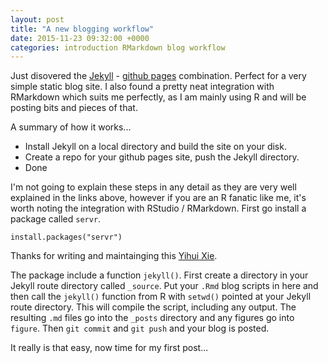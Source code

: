 ```yaml
---
layout: post
title: "A new blogging workflow"
date: 2015-11-23 09:32:00 +0000
categories: introduction RMarkdown blog workflow
---
```


Just disovered the [Jekyll](jekyllrb.com) - [github pages](https://pages.github.com/) combination. Perfect for a very simple static blog site. I also found a pretty neat integration with RMarkdown which suits me perfectly, as I am mainly using R and will be posting bits and pieces of that. 

A summary of how it works...

* Install Jekyll on a local directory and build the site on your disk.
* Create a repo for your github pages site, push the Jekyll directory.
* Done

I'm not going to explain these steps in any detail as they are very well explained in the links above, however if you are an R fanatic like me, it's worth noting the integration with RStudio / RMarkdown. First go install a package called `servr`.

```
install.packages("servr")
```

Thanks for writing and maintainging this [Yihui Xie](https://github.com/yihui).

The package include a function `jekyll()`. First create a directory in your Jekyll route directory called `_source`. Put your `.Rmd` blog scripts in here and then call the `jekyll()` function from R with `setwd()` pointed at your Jekyll route directory. This will compile the script, including any output. The resulting `.md` files go into the `_posts` directory and any figures go into `figure`. Then `git commit` and `git push` and your blog is posted.

It really is that easy, now time for my first post...
